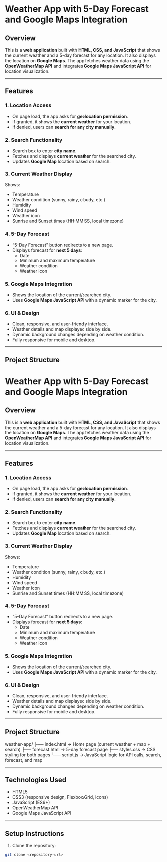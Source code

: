 
# Weather App with 5-Day Forecast and Google Maps Integration

## Overview
This is a **web application** built with **HTML, CSS, and JavaScript** that shows the current weather and a 5-day forecast for any location. It also displays the location on **Google Maps**. The app fetches weather data using the **OpenWeatherMap API** and integrates **Google Maps JavaScript API** for location visualization.

---

## Features

### 1. Location Access
- On page load, the app asks for **geolocation permission**.
- If granted, it shows the **current weather** for your location.
- If denied, users can **search for any city manually**.

### 2. Search Functionality
- Search box to enter **city name**.
- Fetches and displays **current weather** for the searched city.
- Updates **Google Map** location based on search.

### 3. Current Weather Display
Shows:
- Temperature
- Weather condition (sunny, rainy, cloudy, etc.)
- Humidity
- Wind speed
- Weather icon
- Sunrise and Sunset times (HH:MM:SS, local timezone)

### 4. 5-Day Forecast
- “5-Day Forecast” button redirects to a new page.
- Displays forecast for **next 5 days**:
  - Date
  - Minimum and maximum temperature
  - Weather condition
  - Weather icon

### 5. Google Maps Integration
- Shows the location of the current/searched city.
- Uses **Google Maps JavaScript API** with a dynamic marker for the city.

### 6. UI & Design
- Clean, responsive, and user-friendly interface.
- Weather details and map displayed side by side.
- Dynamic background changes depending on weather condition.
- Fully responsive for mobile and desktop.

---

## Project Structure
# Weather App with 5-Day Forecast and Google Maps Integration

## Overview
This is a **web application** built with **HTML, CSS, and JavaScript** that shows the current weather and a 5-day forecast for any location. It also displays the location on **Google Maps**. The app fetches weather data using the **OpenWeatherMap API** and integrates **Google Maps JavaScript API** for location visualization.

---

## Features

### 1. Location Access
- On page load, the app asks for **geolocation permission**.
- If granted, it shows the **current weather** for your location.
- If denied, users can **search for any city manually**.

### 2. Search Functionality
- Search box to enter **city name**.
- Fetches and displays **current weather** for the searched city.
- Updates **Google Map** location based on search.

### 3. Current Weather Display
Shows:
- Temperature
- Weather condition (sunny, rainy, cloudy, etc.)
- Humidity
- Wind speed
- Weather icon
- Sunrise and Sunset times (HH:MM:SS, local timezone)

### 4. 5-Day Forecast
- “5-Day Forecast” button redirects to a new page.
- Displays forecast for **next 5 days**:
  - Date
  - Minimum and maximum temperature
  - Weather condition
  - Weather icon

### 5. Google Maps Integration
- Shows the location of the current/searched city.
- Uses **Google Maps JavaScript API** with a dynamic marker for the city.

### 6. UI & Design
- Clean, responsive, and user-friendly interface.
- Weather details and map displayed side by side.
- Dynamic background changes depending on weather condition.
- Fully responsive for mobile and desktop.

---

## Project Structure
weather-app/
├── index.html → Home page (current weather + map + search)
├── forecast.html → 5-day forecast page
├── styles.css → CSS styling for both pages
└── script.js → JavaScript logic for API calls, search, forecast, and map


---

## Technologies Used
- HTML5
- CSS3 (responsive design, Flexbox/Grid, icons)
- JavaScript (ES6+)
- OpenWeatherMap API
- Google Maps JavaScript API

---

## Setup Instructions

1. Clone the repository:
```bash
git clone <repository-url>

